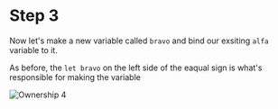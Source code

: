 # Step 3

Now let's make a new variable called
`bravo` and bind our exsiting `alfa`
variable to it.

As before, the `let bravo` on the
left side of the eaqual sign is what's
responsible for making the variable

![Ownership 4](/images/ownership-4.png)
